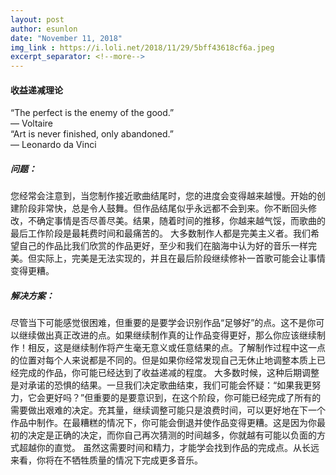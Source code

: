```yaml
---
layout: post
author: esunlon
date: "November 11, 2018"
img_link : https://i.loli.net/2018/11/29/5bff43618cf6a.jpeg
excerpt_separator: <!--more-->
---
```

#### 收益递减理论
 “The perfect is the enemy of the good.”  
 — Voltaire  
“Art is never finished, only abandoned.”  
 — Leonardo da Vinci  
 <!--more-->
##### 问题：
您经常会注意到，当您制作接近歌曲结尾时，您的进度会变得越来越慢。开始的创建阶段非常快，总是令人鼓舞。但作品结尾似乎永远都不会到来。你不断回头修改，不确定事情是否尽善尽美。结果，随着时间的推移，你越来越气馁，而歌曲的最后工作阶段是最耗费时间和最痛苦的。
大多数制作人都是完美主义者。我们希望自己的作品比我们欣赏的作品更好，至少和我们在脑海中认为好的音乐一样完美。但实际上，完美是无法实现的，并且在最后阶段继续修补一首歌可能会让事情变得更糟。
##### 解决方案：
尽管当下可能感觉很困难，但重要的是要学会识别作品“足够好”的点。这不是你可以继续做出真正改进的点。如果继续制作真的让作品变得更好，那么你应该继续制作！相反，这是继续制作将产生毫无意义或任意结果的点。了解制作过程中这一点的位置对每个人来说都是不同的。但是如果你经常发现自己无休止地调整本质上已经完成的作品，你可能已经达到了收益递减的程度。
大多数时候，这种后期调整是对承诺的恐惧的结果。一旦我们决定歌曲结束，我们可能会怀疑：“如果我更努力，它会更好吗？”但重要的是要意识到，在这个阶段，你可能已经完成了所有的需要做出艰难的决定。充其量，继续调整可能只是浪费时间，可以更好地在下一个作品中制作。在最糟糕的情况下，你可能会倒退并使作品变得更糟。这是因为你最初的决定是正确的决定，而你自己再次猜测的时间越多，你就越有可能以负面的方式超越你的直觉。
虽然这需要时间和精力，才能学会找到作品的完成点。从长远来看，你将在不牺牲质量的情况下完成更多音乐。
